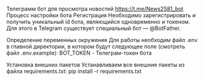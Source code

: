 Телеграмм бот для просмотра новостей https://t.me/News2581_bot
Процесс настройки бота 
Регистрация
Необходимо зарегистрировать и получить уникальный id бота, являющийся одновременно и токеном. Для этого в Telegram существует специальный бот — @BotFather.

Определение переменных окружения
Для работы необходим файл .env в главной директории, в котором будут следующее поле (смотреть файл .env.example):
BOT_TOKEN - Телеграм-токен бота

Установка внешних пакетов
Устанавливаем все внешние пакеты из файла requirements.txt:
pip install -r requirements.txt
